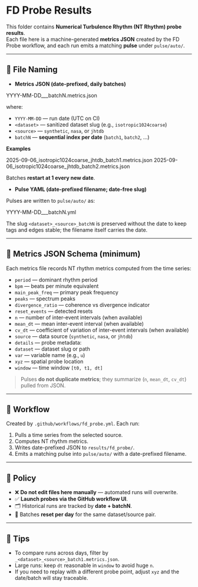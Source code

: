 # FD Probe Results

This folder contains **Numerical Turbulence Rhythm (NT Rhythm) probe results**.  
Each file here is a machine-generated **metrics JSON** created by the FD Probe workflow, and each run emits a matching **pulse** under `pulse/auto/`.

---

## 📂 File Naming

- **Metrics JSON (date-prefixed, daily batches)**

YYYY-MM-DD___batchN.metrics.json

where:

- `YYYY-MM-DD` — run date (UTC on CI)
- `<dataset>` — sanitized dataset slug (e.g., `isotropic1024coarse`)
- `<source>` — `synthetic`, `nasa`, or `jhtdb`
- `batchN` — **sequential index per date** (`batch1`, `batch2`, …)

**Examples**

2025-09-06_isotropic1024coarse_jhtdb_batch1.metrics.json
2025-09-06_isotropic1024coarse_jhtdb_batch2.metrics.json

Batches **restart at 1 every new date**.

- **Pulse YAML (date-prefixed filename; date-free slug)**

Pulses are written to `pulse/auto/` as:

YYYY-MM-DD___batchN.yml

The slug `<dataset>_<source>_batchN` is preserved without the date to keep tags and edges stable; the filename itself carries the date.

---

## 📑 Metrics JSON Schema (minimum)

Each metrics file records NT rhythm metrics computed from the time series:

- `period` — dominant rhythm period  
- `bpm` — beats per minute equivalent  
- `main_peak_freq` — primary peak frequency  
- `peaks` — spectrum peaks  
- `divergence_ratio` — coherence vs divergence indicator  
- `reset_events` — detected resets  
- `n` — number of inter-event intervals (when available)  
- `mean_dt` — mean inter-event interval (when available)  
- `cv_dt` — coefficient of variation of inter-event intervals (when available)  
- `source` — data source (`synthetic`, `nasa`, or `jhtdb`)  
- `details` — probe metadata:
- `dataset` — dataset slug or path  
- `var` — variable name (e.g., `u`)  
- `xyz` — spatial probe location  
- `window` — time window `[t0, t1, dt]`

> Pulses **do not duplicate metrics**; they summarize (`n`, `mean_dt`, `cv_dt`) pulled from JSON.

---

## 🔗 Workflow

Created by `.github/workflows/fd_probe.yml`. Each run:

1. Pulls a time series from the selected source.  
2. Computes NT rhythm metrics.  
3. Writes date-prefixed JSON to `results/fd_probe/`.  
4. Emits a matching pulse into `pulse/auto/` with a date-prefixed filename.

---

## 🚦 Policy

- ❌ **Do not edit files here manually** — automated runs will overwrite.  
- ✅ **Launch probes via the GitHub workflow UI**.  
- 🗂 Historical runs are tracked by **date + batchN**.  
- 🧭 Batches **reset per day** for the same dataset/source pair.

---

## 🧪 Tips

- To compare runs across days, filter by `_<dataset>_<source>_batch1.metrics.json`.  
- Large runs: keep `dt` reasonable in `window` to avoid huge `n`.  
- If you need to replay with a different probe point, adjust `xyz` and the date/batch will stay traceable.
